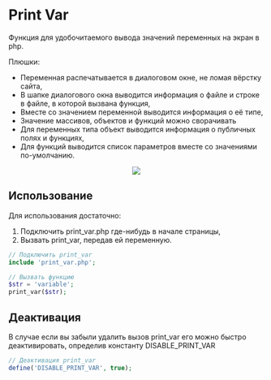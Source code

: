 Print Var
=========

Функция для удобочитаемого вывода значений переменных на экран в php.

Плюшки:
* Переменная распечатывается в диалоговом окне, не ломая вёрстку сайта,
* В шапке диалогового окна выводится информация о файле и строке в файле, в которой вызвана функция,
* Вместе со значением переменной выводится информация о её типе,
* Значение массивов, объектов и функций можно сворачивать
* Для переменных типа объект выводится информация о публичных полях и функциях,
* Для функций выводится список параметров вместе со значениями по-умолчанию.

<p align="center">
  <img src="https://github.com/xescoder/print_var/blob/master/example.png?raw=true">
</p>

Использование
-------------

Для использования достаточно:

1.  Подключить print_var.php где-нибудь в начале страницы,
2.  Вызвать print_var, передав ей переменную.

`````php
// Подключить print_var
include 'print_var.php';

// Вызвать функцию
$str = 'variable';
print_var($str);
`````

Деактивация
-----------

В случае если вы забыли удалить вызов print_var его можно быстро деактивировать, определив константу DISABLE_PRINT_VAR

`````php
// Деактивация print_var
define('DISABLE_PRINT_VAR', true);
`````